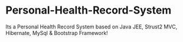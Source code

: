 # Personal-Health-Record-System
Its a Personal Health Record System based on Java JEE, Strust2 MVC, Hibernate, MySql &amp; Bootstrap Framework!
